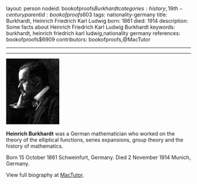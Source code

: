 layout: person
nodeid: bookofproofs$Burkhardt
categories: history,19th-century
parentid: bookofproofs$603
tags: nationality-germany
title: Burkhardt, Heinrich Friedrich Karl Ludwig
born: 1861
died: 1914
description: Some facts about Heinrich Friedrich Karl Ludwig Burkhardt
keywords: burkhardt, heinrich friedrich karl ludwig,nationality germany
references: bookofproofs$6909
contributors: bookofproofs,@MacTutor

---


---

![Burkhardt.jpg](https://github.com/bookofproofs/bookofproofs.github.io/blob/main/_sources/_assets/images/portraits/Burkhardt.jpg?raw=true)

**Heinrich Burkhardt** was a German mathematician who worked on the theory of the elliptical functions, series expansions, group theory and the history of mathematics.

Born 15 October 1861 Schweinfurt, Germany. Died 2 November 1914 Munich, Germany.


View full biography at [MacTutor](https://mathshistory.st-andrews.ac.uk/Biographies/Burkhardt/).